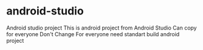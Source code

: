 # android-studio
Android studio project
This is android project from Android Studio
Can copy for everyone
Don't Change
For everyone need standart build android project
